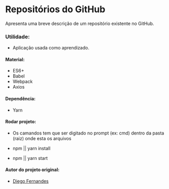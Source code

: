 # Repositórios do GitHub
Apresenta uma breve descrição de um repositório existente no GitHub.

### Utilidade:
* Aplicação usada como aprendizado.

#### Material:
* ES6+
* Babel
* Webpack
* Axios

#### Dependência:
* Yarn

#### Rodar projeto:
* Os camandos tem que ser digitado no prompt (ex: cmd) dentro da pasta (raiz) onde esta os arquivos

* npm || yarn install
* npm || yarn start

#### Autor do projeto original:
* [Diego Fernandes](https://github.com/diego3g)
